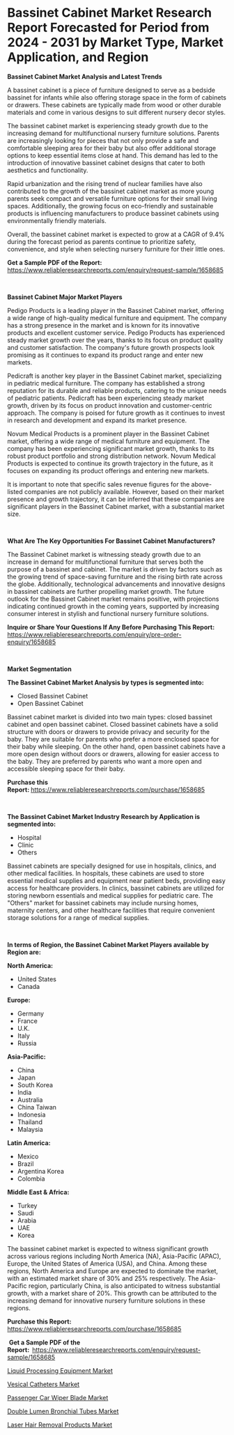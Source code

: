 <p><h1>Bassinet Cabinet Market Research Report Forecasted for Period from 2024 -  2031 by Market Type, Market Application, and Region</h1></p><p><strong>Bassinet Cabinet Market Analysis and Latest Trends</strong></p>
<p><p>A bassinet cabinet is a piece of furniture designed to serve as a bedside bassinet for infants while also offering storage space in the form of cabinets or drawers. These cabinets are typically made from wood or other durable materials and come in various designs to suit different nursery decor styles.</p><p>The bassinet cabinet market is experiencing steady growth due to the increasing demand for multifunctional nursery furniture solutions. Parents are increasingly looking for pieces that not only provide a safe and comfortable sleeping area for their baby but also offer additional storage options to keep essential items close at hand. This demand has led to the introduction of innovative bassinet cabinet designs that cater to both aesthetics and functionality.</p><p>Rapid urbanization and the rising trend of nuclear families have also contributed to the growth of the bassinet cabinet market as more young parents seek compact and versatile furniture options for their small living spaces. Additionally, the growing focus on eco-friendly and sustainable products is influencing manufacturers to produce bassinet cabinets using environmentally friendly materials.</p><p>Overall, the bassinet cabinet market is expected to grow at a CAGR of 9.4% during the forecast period as parents continue to prioritize safety, convenience, and style when selecting nursery furniture for their little ones.</p></p>
<p><strong>Get a Sample PDF of the Report:&nbsp;</strong> <a href="https://www.reliableresearchreports.com/enquiry/request-sample/1658685">https://www.reliableresearchreports.com/enquiry/request-sample/1658685</a></p>
<p>&nbsp;</p>
<p><strong>Bassinet Cabinet Major Market Players</strong></p>
<p><p>Pedigo Products is a leading player in the Bassinet Cabinet market, offering a wide range of high-quality medical furniture and equipment. The company has a strong presence in the market and is known for its innovative products and excellent customer service. Pedigo Products has experienced steady market growth over the years, thanks to its focus on product quality and customer satisfaction. The company's future growth prospects look promising as it continues to expand its product range and enter new markets.</p><p>Pedicraft is another key player in the Bassinet Cabinet market, specializing in pediatric medical furniture. The company has established a strong reputation for its durable and reliable products, catering to the unique needs of pediatric patients. Pedicraft has been experiencing steady market growth, driven by its focus on product innovation and customer-centric approach. The company is poised for future growth as it continues to invest in research and development and expand its market presence.</p><p>Novum Medical Products is a prominent player in the Bassinet Cabinet market, offering a wide range of medical furniture and equipment. The company has been experiencing significant market growth, thanks to its robust product portfolio and strong distribution network. Novum Medical Products is expected to continue its growth trajectory in the future, as it focuses on expanding its product offerings and entering new markets.</p><p>It is important to note that specific sales revenue figures for the above-listed companies are not publicly available. However, based on their market presence and growth trajectory, it can be inferred that these companies are significant players in the Bassinet Cabinet market, with a substantial market size.</p></p>
<p>&nbsp;</p>
<p><strong>What Are The Key Opportunities For Bassinet Cabinet Manufacturers?</strong></p>
<p><p>The Bassinet Cabinet market is witnessing steady growth due to an increase in demand for multifunctional furniture that serves both the purpose of a bassinet and cabinet. The market is driven by factors such as the growing trend of space-saving furniture and the rising birth rate across the globe. Additionally, technological advancements and innovative designs in bassinet cabinets are further propelling market growth. The future outlook for the Bassinet Cabinet market remains positive, with projections indicating continued growth in the coming years, supported by increasing consumer interest in stylish and functional nursery furniture solutions.</p></p>
<p><strong>Inquire or Share Your Questions If Any Before Purchasing This Report:</strong> <a href="https://www.reliableresearchreports.com/enquiry/pre-order-enquiry/1658685">https://www.reliableresearchreports.com/enquiry/pre-order-enquiry/1658685</a></p>
<p>&nbsp;</p>
<p><strong>Market Segmentation</strong></p>
<p><strong>The Bassinet Cabinet Market Analysis by types is segmented into:</strong></p>
<p><ul><li>Closed Bassinet Cabinet</li><li>Open Bassinet Cabinet</li></ul></p>
<p><p>Bassinet cabinet market is divided into two main types: closed bassinet cabinet and open bassinet cabinet. Closed bassinet cabinets have a solid structure with doors or drawers to provide privacy and security for the baby. They are suitable for parents who prefer a more enclosed space for their baby while sleeping. On the other hand, open bassinet cabinets have a more open design without doors or drawers, allowing for easier access to the baby. They are preferred by parents who want a more open and accessible sleeping space for their baby.</p></p>
<p><strong>Purchase this Report:&nbsp;</strong><a href="https://www.reliableresearchreports.com/purchase/1658685">https://www.reliableresearchreports.com/purchase/1658685</a></p>
<p>&nbsp;</p>
<p><strong>The Bassinet Cabinet Market Industry Research by Application is segmented into:</strong></p>
<p><ul><li>Hospital</li><li>Clinic</li><li>Others</li></ul></p>
<p><p>Bassinet cabinets are specially designed for use in hospitals, clinics, and other medical facilities. In hospitals, these cabinets are used to store essential medical supplies and equipment near patient beds, providing easy access for healthcare providers. In clinics, bassinet cabinets are utilized for storing newborn essentials and medical supplies for pediatric care. The "Others" market for bassinet cabinets may include nursing homes, maternity centers, and other healthcare facilities that require convenient storage solutions for a range of medical supplies.</p></p>
<p>&nbsp;</p>
<p><strong>In terms of Region, the Bassinet Cabinet Market Players available by Region are:</strong></p>
<p>
    <p> <strong> North America: </strong>
        <ul>
            <li>United States</li>
            <li>Canada</li>
        </ul>
        </p> 
    <p> <strong> Europe: </strong>
        <ul>
            <li>Germany</li>
            <li>France</li>
            <li>U.K.</li>
            <li>Italy</li>
            <li>Russia</li>
        </ul>
        </p> 
    <p> <strong> Asia-Pacific: </strong>
        <ul>
            <li>China</li>
            <li>Japan</li>
            <li>South Korea</li>
            <li>India</li>
            <li>Australia</li>
            <li>China Taiwan</li>
            <li>Indonesia</li>
            <li>Thailand</li>
            <li>Malaysia</li>
        </ul>
        </p> 
    <p> <strong> Latin America: </strong>
        <ul>
            <li>Mexico</li>
            <li>Brazil</li>
            <li>Argentina Korea</li>
            <li>Colombia</li>
        </ul>
        </p> 
    <p> <strong> Middle East & Africa: </strong>
        <ul>
            <li>Turkey</li>
            <li>Saudi</li>
            <li>Arabia</li>
            <li>UAE</li>
            <li>Korea</li>
        </ul>
    </p>
    </p>
<p><p>The bassinet cabinet market is expected to witness significant growth across various regions including North America (NA), Asia-Pacific (APAC), Europe, the United States of America (USA), and China. Among these regions, North America and Europe are expected to dominate the market, with an estimated market share of 30% and 25% respectively. The Asia-Pacific region, particularly China, is also anticipated to witness substantial growth, with a market share of 20%. This growth can be attributed to the increasing demand for innovative nursery furniture solutions in these regions.</p></p>
<p><strong>Purchase this Report: </strong><a href="https://www.reliableresearchreports.com/purchase/1658685">https://www.reliableresearchreports.com/purchase/1658685</a></p>
<p>&nbsp;<strong>Get a Sample PDF of the Report:&nbsp;&nbsp;</strong><a href="https://www.reliableresearchreports.com/enquiry/request-sample/1658685">https://www.reliableresearchreports.com/enquiry/request-sample/1658685</a></p>
<p><strong></strong></p>
<p><p><a href="https://medium.com/p/02a0fe42d2dc/edit">Liquid Processing Equipment Market</a></p><p><a href="https://medium.com/p/46ba43e7505c/edit">Vesical Catheters Market</a></p><p><a href="https://github.com/yemakinde/Market-Research-Report-List-1/blob/main/passenger-car-wiper-blade-market.md">Passenger Car Wiper Blade Market</a></p><p><a href="https://medium.com/@avacampbell767/double-lumen-bronchial-tubes-market-comprehensive-assessment-by-type-application-and-geography-ad337782d5c8">Double Lumen Bronchial Tubes Market</a></p><p><a href="https://medium.com/p/65d512470340/edit">Laser Hair Removal Products Market</a></p></p>